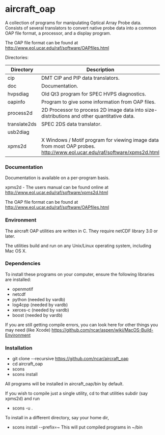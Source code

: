 # aircraft_oap
A collection of programs for manipulating Optical Array Probe data.  Consists of several translators to convert native probe data into a common OAP file format, a processor, and a display program. 

The OAP file format can be found at http://www.eol.ucar.edu/raf/software/OAPfiles.html

Directories:

| Directory | Description |
| ----------- | ----------------------------------------------------------------------------------------- |
| cip | DMT CIP and PIP data translators. |
| doc | Documentation. |
| hvpsdiag | Old Qt3 program for SPEC HVPS diagnostics. |
| oapinfo | Program to give some information from OAP files. |
| process2d | 2D Processor to process 2D image data into size-distributions and other quantitative data. |
| translate2ds | SPEC 2DS data translator. |
| usb2diag | |
| xpms2d | X Windows / Motif program for viewing image data from most OAP probes. http://www.eol.ucar.edu/raf/software/xpms2d.html |

### Documentation ###

Documentation is available on a per-program basis.

xpms2d - The users manual can be found online at 
http://www.eol.ucar.edu/raf/software/xpms2d.html

The OAP file format can be found at http://www.eol.ucar.edu/raf/software/OAPfiles.html

### Environment ###
The aircraft OAP utilities are written in C. They require netCDF library 3.0 or later.

The utilities build and run on any Unix/Linux operating system, including Mac OS X.

### Dependencies ###

To install these programs on your computer, ensure the following libraries are installed:

 * openmotif
 * netcdf
 * python (needed by vardb)
 * log4cpp (needed by vardb)
 * xerces-c (needed by vardb)
 * boost (needed by vardb)
 
 If you are still getting compile errors, you can look here for other things you may need (like Xcode)
 https://github.com/ncar/aspen/wiki/MacOS-Build-Environment

### Installation ###

 * git clone --recursive https://github.com/ncar/aircraft_oap
 * cd aircraft_oap
 * scons
 * scons install
 
All programs will be installed in aircraft_oap/bin by default.

If you wish to compile just a single utility, cd to that utilities subdir (say xpms2d) and run
 * scons -u .

To install in a different directory, say your home dir, 
 * scons install --prefix=~
This will put compiled programs in ~/bin
